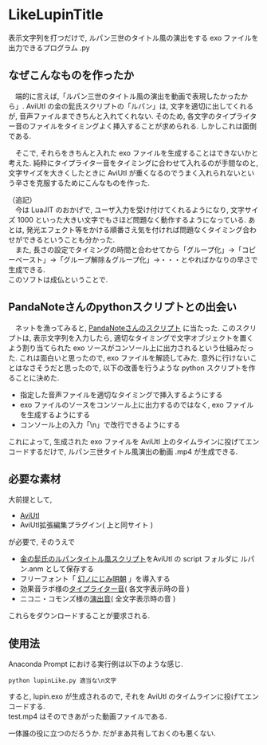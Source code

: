 # LikeLupinTitle
表示文字列を打つだけで, ルパン三世のタイトル風の演出をする exo ファイルを出力できるプログラム .py  
  
## なぜこんなものを作ったか  
　端的に言えば,「ルパン三世のタイトル風の演出を動画で表現したかったから」. AviUtl の金の髭氏スクリプトの「ルパン」は, 文字を適切に出してくれるが, 音声ファイルまできちんと入れてくれない. そのため, 各文字のタイプライター音のファイルをタイミングよく挿入することが求められる. しかしこれは面倒である.

　そこで, それらをきちんと入れた exo ファイルを生成することはできないかと考えた. 純粋にタイプライター音をタイミングに合わせて入れるのが手間なのと, 文字サイズを大きくしたときに AviUtl が重くなるのでうまく入れられないという辛さを克服するためにこんなものを作った.  

（追記）  
　今は LuaJIT のおかげで, ユーザ入力を受け付けてくれるようになり, 文字サイズ 1000 といった大きい文字でもさほど問題なく動作するようになっている.
あとは, 発光エフェクト等をかける順番さえ気を付ければ問題なくタイミング合わせができるということも分かった.  
　また, 長さの設定でタイミングの時間と合わせてから「グループ化」→「コピーペースト」→「グループ解除＆グループ化」→・・・とやればかなりの早さで生成できる.  
このソフトは成仏ということで.

## PandaNoteさんのpythonスクリプトとの出会い  
　ネットを漁ってみると, [PandaNoteさんのスクリプト](https://pandanote.info/?p=2422) に当たった. このスクリプトは, 表示文字列を入力したら, 適切なタイミングで文字オブジェクトを置くよう割り当てられた exo ソースがコンソール上に出力されるという仕組みだった. これは面白いと思ったので, exo ファイルを解読してみた. 意外に行けないことはなさそうだと思ったので, 以下の改善を行うような python スクリプトを作ることに決めた.  
- 指定した音声ファイルを適切なタイミングで挿入するようにする  
- exo ファイルのソースをコンソール上に出力するのではなく, exo ファイルを生成するようにする  
- コンソール上の入力「\n」で改行できるようにする  
  
これによって, 生成された exo ファイルを AviUtl 上のタイムラインに投げてエンコードするだけで, ルパン三世タイトル風演出の動画 .mp4 が生成できる.  
## 必要な素材  
大前提として,  
- [AviUtl](http://spring-fragrance.mints.ne.jp/aviutl/)  
- AviUtl拡張編集プラグイン( 上と同サイト )  
  
が必要で, そのうえで  
  
- [金の髭氏のルパンタイトル風スクリプト](https://aviutlscript.wiki.fc2.com/wiki/%E3%82%A2%E3%83%8B%E3%83%A1%E3%83%BC%E3%82%B7%E3%83%A7%E3%83%B3%E5%8A%B9%E6%9E%9C%EF%BC%91)をAviUtl の script フォルダに ルパン.anm として保存する  
- フリーフォント「 [幻ノにじみ明朝](http://www.fontna.com/blog/1912/) 」を導入する  
- 効果音ラボ様の[タイプライター音](https://soundeffect-lab.info/sound/anime/)( 各文字表示時の音 )  
- ニコニ・コモンズ様の[演出音](http://commons.nicovideo.jp/material/nc105836)( 全文字表示時の音 )  
  
これらをダウンロードすることが要求される.  
  
## 使用法
Anaconda Prompt における実行例は以下のような感じ.  
  
```
python lupinLike.py 適当な\n文字
```
  
すると, lupin.exo が生成されるので, それを AviUtl のタイムラインに投げてエンコードする.  
 test.mp4 はそのできあがった動画ファイルである.  
  
一体誰の役に立つのだろうか. だがまあ共有しておくのも悪くない.  
